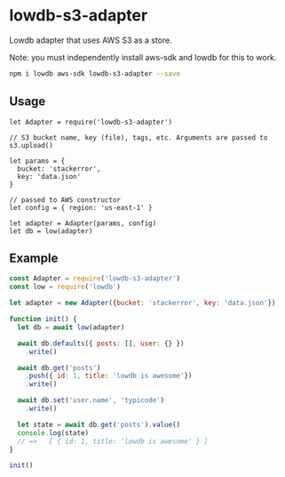 # lowdb-s3-adapter

Lowdb adapter that uses AWS S3 as a store. 

Note: you must independently install aws-sdk and lowdb for this to work.

```bash
npm i lowdb aws-sdk lowdb-s3-adapter --save
```


## Usage
```
let Adapter = require('lowdb-s3-adapter')

// S3 bucket name, key (file), tags, etc. Arguments are passed to s3.upload()

let params = {
  bucket: 'stackerror',
  key: 'data.json'
}

// passed to AWS constructor
let config = { region: 'us-east-1' }

let adapter = Adapter(params, config)
let db = low(adapter)
```
## Example

```js
const Adapter = require('lowdb-s3-adapter')
const low = require('lowdb')

let adapter = new Adapter({bucket: 'stackerror', key: 'data.json'})

function init() {
  let db = await low(adapter)

  await db.defaults({ posts: [], user: {} })
    .write()

  await db.get('posts')
    .push({ id: 1, title: 'lowdb is awesome'})
    .write()

  await db.set('user.name', 'typicode')
    .write()

  let state = await db.get('posts').value()
  console.log(state)
  // =>   [ { id: 1, title: 'lowdb is awesome' } ]
}

init()
```